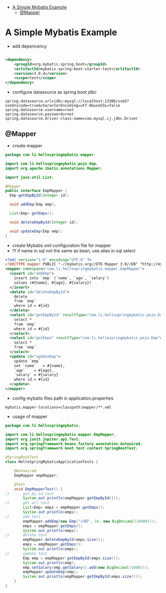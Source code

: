 <!-- TOC -->

* [A Simple Mybatis Example](#a-simple-mybatis-example)
    * [@Mapper](#mapper)

<!-- TOC -->

# A Simple Mybatis Example

- add depencency

```xml

<dependency>
    <groupId>org.mybatis.spring.boot</groupId>
    <artifactId>mybatis-spring-boot-starter-test</artifactId>
    <version>3.0.4</version>
    <scope>test</scope>
</dependency>
```

- configure datasource as spring boot jdbc

```properties
spring.datasource.url=jdbc:mysql://localhost:13306/ssm3?useUnicode=true&characterEncoding=utf-8&useSSL=false
spring.datasource.username=root
spring.datasource.password=root
spring.datasource.driver-class-name=com.mysql.cj.jdbc.Driver
```

## @Mapper

- create mapper

```java
package com.li.hellospringmybatis.mapper;

import com.li.hellospringmybatis.pojo.Emp;
import org.apache.ibatis.annotations.Mapper;

import java.util.List;

@Mapper
public interface EmpMapper {
  Emp getEmpById(Integer id);

  void addEmp(Emp emp);

  List<Emp> getEmps();

  void deleteEmpById(Integer id);

  void updateEmp(Emp emp);
}


```

- create Mybatis xml configuration file for mapper
- !!! if name in sql not the same as bean, use alias in sql select

```xml
<?xml version="1.0" encoding="UTF-8" ?>
<!DOCTYPE mapper PUBLIC "-//mybatis.org//DTD Mapper 3.0//EN" "http://mybatis.org/dtd/mybatis-3-mapper.dtd" >
<mapper namespace="com.li.hellospringmybatis.mapper.EmpMapper">
  <insert id="addEmp">
    insert into `emp` (`name`, `age`, `salary`)
    values (#{name}, #{age}, #{salary})
  </insert>
  <delete id="deleteEmpById">
    delete
    from `emp`
    where id = #{id}
  </delete>
  <select id="getEmpById" resultType="com.li.hellospringmybatis.pojo.Emp">
    select *
    from `emp`
    where id = #{id}
  </select>
  <select id="getEmps" resultType="com.li.hellospringmybatis.pojo.Emp">
    select *
    from `emp`
  </select>
  <update id="updateEmp">
    update `emp`
    set `name`   = #{name},
    `age`    = #{age},
    `salary` = #{salary}
    where id = #{id}
  </update>
</mapper>
```

- config mybatis files path in application.properties

```properties
mybatis.mapper-locations=classpath:mapper/**.xml
```

- usage of mapper

```java
package com.li.hellospringmybatis;

import com.li.hellospringmybatis.mapper.EmpMapper;
import org.junit.jupiter.api.Test;
import org.springframework.beans.factory.annotation.Autowired;
import org.springframework.boot.test.context.SpringBootTest;

@SpringBootTest
class HelloSpringMybatisApplicationTests {

    @Autowired
    EmpMapper empMapper;

    @Test
    void EmpMapperTest() {
//		get by id test
		System.out.println(empMapper.getEmpById(1));
//		get all test
		List<Emp> emps = empMapper.getEmps();
		System.out.println(emps);
//		add test
		empMapper.addEmp(new Emp("小明", 18, new BigDecimal(10000)));
		emps = empMapper.getEmps();
		System.out.println(emps);
//		delete test
		empMapper.deleteEmpById(emps.size());
		emps = empMapper.getEmps();
		System.out.println(emps);
//		update test
		Emp emp = empMapper.getEmpById(emps.size());
		System.out.println(emp);
		emp.setSalary(emp.getSalary().add(new BigDecimal(1000)));
		empMapper.updateEmp(emp);
		System.out.println(empMapper.getEmpById(emps.size()));
    }
}
```
